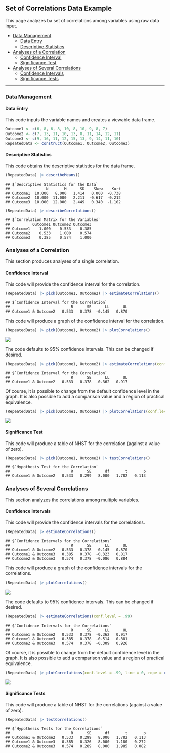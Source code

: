 
## Set of Correlations Data Example

This page analyzes ba set of correlations among variables using raw data
input.

- [Data Management](#data-management)
  - [Data Entry](#data-entry)
  - [Descriptive Statistics](#descriptive-statistics)
- [Analyses of a Correlation](#analyses-of-a-correlation)
  - [Confidence Interval](#confidence-interval)
  - [Significance Test](#significance-test)
- [Analyses of Several Correlations](#analyses-of-several-correlations)
  - [Confidence Intervals](#confidence-intervals)
  - [Significance Tests](#significance-tests)

------------------------------------------------------------------------

### Data Management

#### Data Entry

This code inputs the variable names and creates a viewable data frame.

``` r
Outcome1 <- c(6, 8, 6, 8, 10, 8, 10, 9, 8, 7)
Outcome2 <- c(7, 13, 11, 10, 13, 8, 11, 14, 12, 11)
Outcome3 <- c(9, 16, 11, 12, 15, 13, 9, 14, 11, 10)
RepeatedData <- construct(Outcome1, Outcome2, Outcome3)
```

#### Descriptive Statistics

This code obtains the descriptive statistics for the data frame.

``` r
(RepeatedData) |> describeMeans()
```

    ## $`Descriptive Statistics for the Data`
    ##                N       M      SD    Skew    Kurt
    ## Outcome1  10.000   8.000   1.414   0.000  -0.738
    ## Outcome2  10.000  11.000   2.211  -0.617  -0.212
    ## Outcome3  10.000  12.000   2.449   0.340  -1.102

``` r
(RepeatedData) |> describeCorrelations()
```

    ## $`Correlation Matrix for the Variables`
    ##          Outcome1 Outcome2 Outcome3
    ## Outcome1    1.000    0.533    0.385
    ## Outcome2    0.533    1.000    0.574
    ## Outcome3    0.385    0.574    1.000

### Analyses of a Correlation

This section produces analyses of a single correlation.

#### Confidence Interval

This code will provide the confidence interval for the correlation.

``` r
(RepeatedData) |> pick(Outcome1, Outcome2) |> estimateCorrelations()
```

    ## $`Confidence Interval for the Correlation`
    ##                           R      SE      LL      UL
    ## Outcome1 & Outcome2   0.533   0.378  -0.145   0.870

This code will produce a graph of the confidence interval for the
correlation.

``` r
(RepeatedData) |> pick(Outcome1, Outcome2) |> plotCorrelations()
```

![](figures/SetCorrelations-Data-IntervalsA-1.png)<!-- -->

The code defaults to 95% confidence intervals. This can be changed if
desired.

``` r
(RepeatedData) |> pick(Outcome1, Outcome2) |> estimateCorrelations(conf.level = .99)
```

    ## $`Confidence Interval for the Correlation`
    ##                           R      SE      LL      UL
    ## Outcome1 & Outcome2   0.533   0.378  -0.362   0.917

Of course, it is possible to change from the default confidence level in
the graph. It is also possible to add a comparison value and a region of
practical equivalence.

``` r
(RepeatedData) |> pick(Outcome1, Outcome2) |> plotCorrelations(conf.level = .99, line = 0, rope = c(-.2, .2))
```

![](figures/SetCorrelations-Data-IntervalsB-1.png)<!-- -->

#### Significance Test

This code will produce a table of NHST for the correlation (against a
value of zero).

``` r
(RepeatedData) |> pick(Outcome1, Outcome2) |> testCorrelations()
```

    ## $`Hypothesis Test for the Correlation`
    ##                           R      SE      df       t       p
    ## Outcome1 & Outcome2   0.533   0.299   8.000   1.782   0.113

### Analyses of Several Correlations

This section analyzes the correlations among multiple variables.

#### Confidence Intervals

This code will provide the confidence intervals for the correlations.

``` r
(RepeatedData) |> estimateCorrelations()
```

    ## $`Confidence Intervals for the Correlations`
    ##                           R      SE      LL      UL
    ## Outcome1 & Outcome2   0.533   0.378  -0.145   0.870
    ## Outcome1 & Outcome3   0.385   0.378  -0.323   0.817
    ## Outcome2 & Outcome3   0.574   0.378  -0.086   0.884

This code will produce a graph of the confidence intervals for the
correlations.

``` r
(RepeatedData) |> plotCorrelations()
```

![](figures/SetCorrelations-Data-IntervalsC-1.png)<!-- -->

The code defaults to 95% confidence intervals. This can be changed if
desired.

``` r
(RepeatedData) |> estimateCorrelations(conf.level = .99)
```

    ## $`Confidence Intervals for the Correlations`
    ##                           R      SE      LL      UL
    ## Outcome1 & Outcome2   0.533   0.378  -0.362   0.917
    ## Outcome1 & Outcome3   0.385   0.378  -0.514   0.881
    ## Outcome2 & Outcome3   0.574   0.378  -0.309   0.926

Of course, it is possible to change from the default confidence level in
the graph. It is also possible to add a comparison value and a region of
practical equivalence.

``` r
(RepeatedData) |> plotCorrelations(conf.level = .99, line = 0, rope = c(-.2, .2))
```

![](figures/SetCorrelations-Data-IntervalsD-1.png)<!-- -->

#### Significance Tests

This code will produce a table of NHST for the correlations (against a
value of zero).

``` r
(RepeatedData) |> testCorrelations()
```

    ## $`Hypothesis Tests for the Correlations`
    ##                           R      SE      df       t       p
    ## Outcome1 & Outcome2   0.533   0.299   8.000   1.782   0.113
    ## Outcome1 & Outcome3   0.385   0.326   8.000   1.180   0.272
    ## Outcome2 & Outcome3   0.574   0.289   8.000   1.985   0.082
